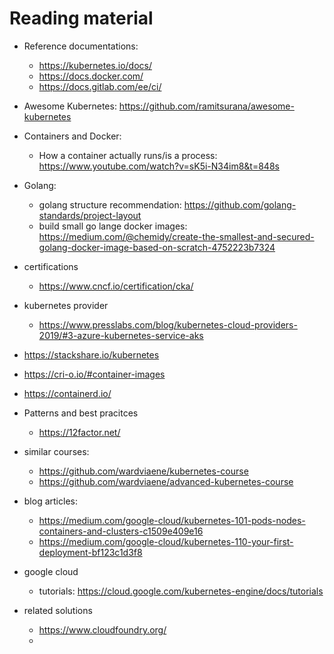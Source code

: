 # Reading material


* Reference documentations:
  * https://kubernetes.io/docs/
  * https://docs.docker.com/
  * https://docs.gitlab.com/ee/ci/
* Awesome Kubernetes: https://github.com/ramitsurana/awesome-kubernetes
* Containers and Docker:
  * How a container actually runs/is a process: https://www.youtube.com/watch?v=sK5i-N34im8&t=848s
* Golang:
  * golang structure recommendation: https://github.com/golang-standards/project-layout
  * build small go lange docker images: https://medium.com/@chemidy/create-the-smallest-and-secured-golang-docker-image-based-on-scratch-4752223b7324
* certifications
  * https://www.cncf.io/certification/cka/
* kubernetes provider
  * https://www.presslabs.com/blog/kubernetes-cloud-providers-2019/#3-azure-kubernetes-service-aks
* https://stackshare.io/kubernetes
* https://cri-o.io/#container-images
* https://containerd.io/
* Patterns and best pracitces
  * https://12factor.net/
* similar courses:
  * https://github.com/wardviaene/kubernetes-course
  * https://github.com/wardviaene/advanced-kubernetes-course
* blog articles:
  * https://medium.com/google-cloud/kubernetes-101-pods-nodes-containers-and-clusters-c1509e409e16
  * https://medium.com/google-cloud/kubernetes-110-your-first-deployment-bf123c1d3f8
* google cloud
  * tutorials: https://cloud.google.com/kubernetes-engine/docs/tutorials

* related solutions
  * https://www.cloudfoundry.org/
  * 
